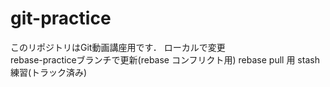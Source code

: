 # git-practice
このリポジトリはGit動画講座用です．
ローカルで変更  
rebase-practiceブランチで更新(rebase コンフリクト用)
rebase pull 用
stash練習(トラック済み)
